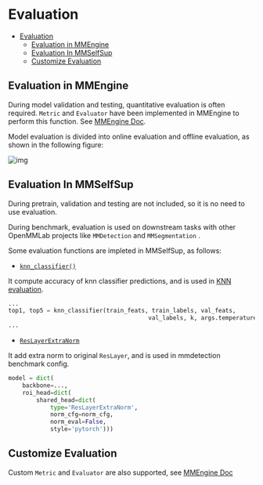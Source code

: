 # Evaluation

<!-- TOC -->

- [Evaluation](#evaluation)
  - [Evaluation in MMEngine](#evaluation-in-mmengine)
  - [Evaluation In MMSelfSup](#evaluation-in-mmselfsup)
  - [Customize Evaluation](#customize-evaluation)

<!-- /TOC -->

## Evaluation in MMEngine

During model validation and testing, quantitative evaluation is often required. `Metric` and `Evaluator` have been implemented in MMEngine to perform this function. See [MMEngine Doc](https://github.com/open-mmlab/mmengine/blob/main/docs/zh_cn/design/metric_and_evaluator.md).

Model evaluation is divided into online evaluation and offline evaluation, as shown in the following figure:

![img](https://user-images.githubusercontent.com/15977946/163718224-20a4970a-e540-4a3a-8b01-bf0a604c6841.jpg)

## Evaluation In MMSelfSup

During pretrain, validation and testing are not included, so it is no need to use evaluation.

During benchmark, evaluation is used on downstream tasks with other OpenMMLab projects like `MMDetection` and `MMSegmentation` .

Some evaluation functions are impleted in MMSelfSup, as follows:

- [`knn_classifier()`](https://github.com/open-mmlab/mmselfsup/blob/dev-1.x/mmselfsup/evaluation/functional/knn_classifier.py)

It compute accuracy of knn classifier predictions, and is used in [KNN evaluation](https://github.com/open-mmlab/mmselfsup/blob/dev-1.x/tools/benchmarks/classification/knn_imagenet/test_knn.py#L179).

```python
...
top1, top5 = knn_classifier(train_feats, train_labels, val_feats,
                                        val_labels, k, args.temperature)
...
```

- [`ResLayerExtraNorm`](https://github.com/open-mmlab/mmselfsup/blob/dev-1.x/mmselfsup/evaluation/functional/res_layer_extra_norm.py)

It add extra norm to original `ResLayer`, and is used in mmdetection benchmark config.

```python
model = dict(
    backbone=...,
    roi_head=dict(
        shared_head=dict(
            type='ResLayerExtraNorm',
            norm_cfg=norm_cfg,
            norm_eval=False,
            style='pytorch')))
```

## Customize Evaluation

Custom `Metric` and `Evaluator`  are also supported, see [MMEngine Doc](https://github.com/open-mmlab/mmengine/blob/main/docs/zh_cn/tutorials/evaluation.md)
